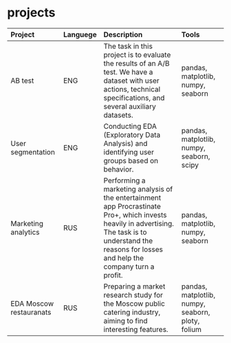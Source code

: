 # projects

| Project | Languege | Description | Tools |
| :----------------------- | :----------- | :--------------------------------------------------------------- |:-------------------- |
| AB test | ENG | The task in this project is to evaluate the results of an A/B test. We have a dataset with user actions, technical specifications, and several auxiliary datasets.| pandas, matplotlib, numpy, seaborn|
| User segmentation| ENG | Conducting EDA (Exploratory Data Analysis) and identifying user groups based on behavior. |pandas, matplotlib, numpy, seaborn, scipy|
| Marketing analytics | RUS | Performing a marketing analysis of the entertainment app Procrastinate Pro+, which invests heavily in advertising. The task is to understand the reasons for losses and help the company turn a profit. | pandas, matplotlib, numpy, seaborn |
| EDA Moscow restauranats | RUS | Preparing a market research study for the Moscow public catering industry, aiming to find interesting features. |pandas, matplotlib, numpy, seaborn, ploty, folium |
